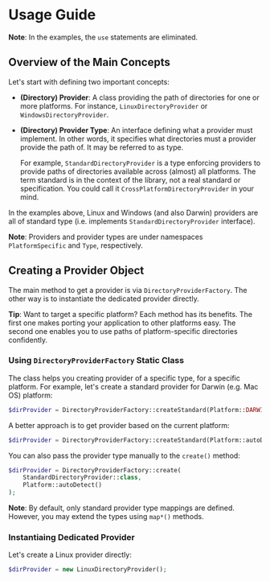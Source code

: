 # Usage Guide

**Note**: In the examples, the `use` statements are eliminated.

## Overview of the Main Concepts

Let's start with defining two important concepts:

-   **(Directory) Provider**: A class providing the path of directories for one or more platforms. For instance, `LinuxDirectoryProvider` or `WindowsDirectoryProvider`.

-   **(Directory) Provider Type**: An interface defining what a provider must implement. In other words, it specifies what directories must a provider provide the path of. It may be referred to as type.

    For example, `StandardDirectoryProvider` is a type enforcing providers to provide paths of directories available across (almost) all platforms. The term standard is in the context of the library, not a real standard or specification. You could call it `CrossPlatformDirectoryProvider` in your mind.

In the examples above, Linux and Windows (and also Darwin) providers are all of standard type (i.e. implements `StandardDirectoryProvider` interface).

**Note**: Providers and provider types are under namespaces `PlatformSpecific` and `Type`, respectively.

## Creating a Provider Object

The main method to get a provider is via `DirectoryProviderFactory`. The other way is to instantiate the dedicated provider directly.

**Tip**: Want to target a specific platform? Each method has its benefits. The first one makes porting your application to other platforms easy. The second one enables you to use paths of platform-specific directories confidently.

### Using `DirectoryProviderFactory` Static Class

The class helps you creating provider of a specific type, for a specific platform. For example, let's create a standard provider for Darwin (e.g. Mac OS) platform:

```php
$dirProvider = DirectoryProviderFactory::createStandard(Platform::DARWIN);
```

A better approach is to get provider based on the current platform:

```php
$dirProvider = DirectoryProviderFactory::createStandard(Platform::autoDetect());
```

You can also pass the provider type manually to the `create()` method:

```php
$dirProvider = DirectoryProviderFactory::create(
    StandardDirectoryProvider::class,
    Platform::autoDetect()
);
```

**Note**: By default, only standard provider type mappings are defined. However, you may extend the types using `map*()` methods.

### Instantiaing Dedicated Provider

Let's create a Linux provider directly:

```php
$dirProvider = new LinuxDirectoryProvider();
```
